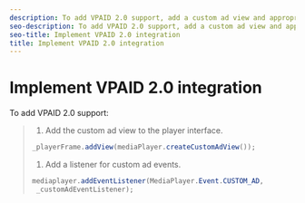 ```yaml
---
description: To add VPAID 2.0 support, add a custom ad view and appropriate listeners.
seo-description: To add VPAID 2.0 support, add a custom ad view and appropriate listeners.
seo-title: Implement VPAID 2.0 integration
title: Implement VPAID 2.0 integration
---
```


# Implement VPAID 2.0 integration

To add VPAID 2.0 support:

>1. Add the custom ad view to the player interface.
>   ```java
>   _playerFrame.addView(mediaPlayer.createCustomAdView());
>   ```
>   
>   
>1. Add a listener for custom ad events.
>   ```java
>   mediaplayer.addEventListener(MediaPlayer.Event.CUSTOM_AD, 
>    _customAdEventListener);
>   ```
>   
>   
>   
